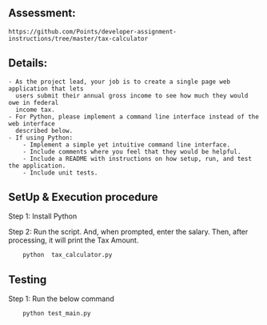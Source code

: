 ## Assessment:

    https://github.com/Points/developer-assignment-instructions/tree/master/tax-calculator

## Details:

    - As the project lead, your job is to create a single page web application that lets
      users submit their annual gross income to see how much they would owe in federal
      income tax.
    - For Python, please implement a command line interface instead of the web interface
      described below.
    - If using Python:
        - Implement a simple yet intuitive command line interface.
        - Include comments where you feel that they would be helpful.
        - Include a README with instructions on how setup, run, and test the application.
        - Include unit tests.

## SetUp & Execution procedure

Step 1: Install Python

Step 2: Run the script. And, when prompted, enter the salary. Then, after processing, it will print the Tax Amount.

        python  tax_calculator.py

## Testing

Step 1: Run the below command

        python test_main.py
